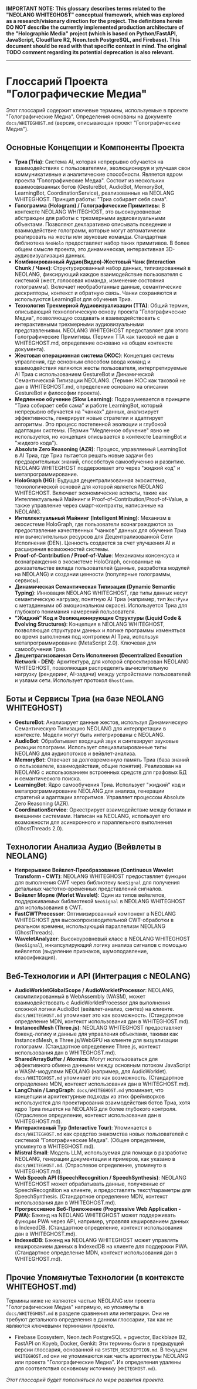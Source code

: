 **IMPORTANT NOTE: This glossary describes terms related to the "NEOLANG WHITEGHOST" conceptual framework, which was explored as a research/visionary direction for the project. The definitions herein DO NOT describe the currently implemented production architecture of the "Holographic Media" project (which is based on Python/FastAPI, JavaScript, Cloudflare R2, Neon.tech PostgreSQL, and Firebase). This document should be read with that specific context in mind. The original TODO comment regarding its potential deprecation is also relevant.**

---
<!-- TODO: REVIEW FOR DEPRECATION - This glossary appears to be based ENTIRELY on a 'NEOLANG WHITEGHOST' concept and a 'docs/WHITEGHOST.md' document. This is CONTRADICTORY to the observed current architecture (Python backend, JavaScript frontend, FastAPI, Neon.tech DB, Cloudflare R2/Backblaze B2, Firebase). Verify if WHITEGHOST.md is current, a future vision, or if this glossary is obsolete and should be archived or moved to research/vision. -->
# Глоссарий Проекта "Голографические Медиа"

Этот глоссарий содержит ключевые термины, используемые в проекте "Голографические Медиа". Определения основаны на документе `docs/WHITEGHOST.md` (версия, описывающая проект "Голографические Медиа").

## Основные Концепции и Компоненты Проекта

-   **Триа (Tria)**: Система AI, которая непрерывно обучается на взаимодействиях с пользователями, эволюционируя и улучшая свои коммуникативные и аналитические способности. Является ядром проекта "Голографические Медиа". Состоит из нескольких взаимосвязанных ботов (GestureBot, AudioBot, MemoryBot, LearningBot, CoordinationService), реализованных на NEOLANG WHITEGHOST. Принцип работы: "Триа собирает себя сама".
-   **Голограмма (Hologram) / Голографические Примитивы**: В контексте NEOLANG WHITEGHOST, это высокоуровневые абстракции для работы с трехмерными аудиовизуальными объектами. Позволяют декларативно описывать поведение и взаимодействие голограмм, которые могут автоматически реагировать на жесты или звуковые команды. Стандартная библиотека `NeoHolo` предоставляет набор таких примитивов. В более общем смысле проекта, это динамическая, интерактивная 3D-аудиовизуализация данных.
-   **Комбинированный Аудио(Видео)-Жестовый Чанк (Interaction Chunk / Чанк)**: Структурированный набор данных, типизированный в NEOLANG, фиксирующий каждое взаимодействие пользователя с системой (жест, голосовая команда, изменение состояния голограммы). Включает необработанные данные, семантические дескрипторы, контекст и обратную связь. Чанки сохраняются и используются LearningBot для обучения Триа.
-   **Технология Трехмерной Аудиовизуализации (ТТА)**: Общий термин, описывающий технологическую основу проекта "Голографические Медиа", позволяющую создавать и взаимодействовать с интерактивными трехмерными аудиовизуальными представлениями. NEOLANG WHITEGHOST предоставляет для этого Голографические Примитивы. (Термин ТТА как таковой не дан в WHITEGHOST.md, определение основано на общем контексте документа).
-   **Жестовая операционная система (ЖОС)**: Концепция системы управления, где основным способом ввода команд и взаимодействия являются жесты пользователя, интерпретируемые AI Триа с использованием GestureBot и Динамической Семантической Типизации NEOLANG. (Термин ЖОС как таковой не дан в WHITEGHOST.md, определение основано на описании GestureBot и философии проекта).
-   **Медленное обучение (Slow Learning)**: Подразумевается в принципе "Триа собирает себя сама" и работе LearningBot, который непрерывно обучается на "чанках" данных, анализирует эффективность, генерирует новые стратегии и адаптирует алгоритмы. Это процесс постепенной эволюции и глубокой адаптации системы. (Термин "Медленное обучение" явно не используется, но концепция описывается в контексте LearningBot и "жидкого кода").
-   **Absolute Zero Reasoning (AZR)**: Процесс, управляемый LearningBot в AI Триа, где Триа пытается решать новые задачи без предварительных знаний, способствуя самообучению и развитию. NEOLANG WHITEGHOST поддерживает это через "жидкий код" и метапрограммирование.
-   **HoloGraph (HG)**: Будущая децентрализованная экосистема, технологической основой для которой является NEOLANG WHITEGHOST. Включает экономические аспекты, такие как Интеллектуальный Майнинг и Proof-of-Contribution/Proof-of-Value, а также управление через смарт-контракты, написанные на NEOLANG.
-   **Интеллектуальный Майнинг (Intelligent Mining)**: Механизм в экосистеме HoloGraph, где пользователи вознаграждаются за предоставление качественных "чанков" данных для обучения Триа или вычислительных ресурсов для Децентрализованной Сети Исполнения (DEN). Ценность создается за счет улучшения AI и расширения возможностей системы.
-   **Proof-of-Contribution / Proof-of-Value**: Механизмы консенсуса и вознаграждения в экосистеме HoloGraph, основанные на доказательстве вклада пользователей (данные, разработка модулей на NEOLANG) и создании ценности (популярные голограммы, сервисы).
-   **Динамическая Семантическая Типизация (Dynamic Semantic Typing)**: Инновация NEOLANG WHITEGHOST, где типы данных несут семантическую нагрузку, понятную AI Триа (например, тип `ЖестРуки` с метаданными об эмоциональном окрасе). Используется Триа для глубокого понимания намерений пользователя.
-   **"Жидкий" Код и Эволюционирующие Структуры (Liquid Code & Evolving Structures)**: Концепция в NEOLANG WHITEGHOST, позволяющая структурам данных и логике программы изменяться во время выполнения под контролем AI Триа, используя метапрограммирование (MetaScript 2.0). Ключевая для самообучения Триа.
-   **Децентрализованная Сеть Исполнения (Decentralized Execution Network - DEN)**: Архитектура, для которой спроектирован NEOLANG WHITEGHOST, позволяющая распределять вычислительную нагрузку (рендеринг, AI-задачи) между устройствами пользователей и узлами сети. Использует протокол `GhostComm`.

## Боты и Сервисы Триа (на базе NEOLANG WHITEGHOST)

-   **GestureBot**: Анализирует данные жестов, используя Динамическую Семантическую Типизацию NEOLANG для интерпретации в контексте. Модели могут быть интегрированы с NEOLANG.
-   **AudioBot**: Обрабатывает входящий звук и синтезирует звуковые реакции голограмм. Использует специализированные типы NEOLANG для аудиопотоков и вейвлет-анализа.
-   **MemoryBot**: Отвечает за долговременную память Триа (база знаний о пользователе, взаимодействия, общие понятия). Реализован на NEOLANG с использованием встроенных средств для графовых БД и семантического поиска.
-   **LearningBot**: Ядро самообучения Триа. Использует "жидкий" код и метапрограммирование NEOLANG для анализа, генерации стратегий и адаптации алгоритмов. Управляет процессом Absolute Zero Reasoning (AZR).
-   **CoordinationService**: Оркестрирует взаимодействие между ботами и внешними системами. Написан на NEOLANG, использует его возможности для асинхронного и параллельного выполнения (GhostThreads 2.0).

## Технологии Анализа Аудио (Вейвлеты в NEOLANG)

-   **Непрерывное Вейвлет-Преобразование (Continuous Wavelet Transform - CWT)**: NEOLANG WHITEGHOST предоставляет функции для выполнения CWT через библиотеку `NeoSignal` для получения детальных частотно-временных представлений сигналов.
-   **Вейвлет Морле (Morlet Wavelet)**: Один из типов вейвлетов, поддерживаемых библиотекой `NeoSignal` в NEOLANG WHITEGHOST для использования в CWT.
-   **FastCWTProcessor**: Оптимизированный компонент в NEOLANG WHITEGHOST для высокопроизводительной CWT-обработки в реальном времени, использующий параллелизм NEOLANG (GhostThreads).
-   **WaveletAnalyzer**: Высокоуровневый класс в NEOLANG WHITEGHOST (`NeoSignal`), инкапсулирующий логику анализа сигналов с помощью вейвлетов (выделение признаков, шумоподавление, классификация).

## Веб-Технологии и API (Интеграция с NEOLANG)

-   **AudioWorkletGlobalScope / AudioWorkletProcessor**: NEOLANG, скомпилированный в WebAssembly (WASM), может взаимодействовать с AudioWorkletProcessor для выполнения сложной логики AudioBot (вейвлет-анализ, синтез) на клиенте. `docs/WHITEGHOST.md` упоминает это как возможность. (Стандартное определение MDN, контекст использования дан в WHITEGHOST.md).
-   **InstancedMesh (Three.js)**: NEOLANG WHITEGHOST предоставляет бэкенд-логику и данные для управления объектами, такими как InstancedMesh, в Three.js/WebGPU на клиенте для визуализации голограмм. (Стандартное определение Three.js, контекст использования дан в WHITEGHOST.md).
-   **SharedArrayBuffer / Atomics**: Могут использоваться для эффективного обмена данными между основным потоком JavaScript и WASM-модулями NEOLANG (например, для AudioWorklet). `docs/WHITEGHOST.md` упоминает это как возможность. (Стандартное определение MDN, контекст использования дан в WHITEGHOST.md).
-   **LangChain / LangGraph**: `docs/WHITEGHOST.md` упоминает, что концепции и архитектурные подходы из этих фреймворков используются для проектирования взаимодействия ботов Триа, хотя ядро Триа пишется на NEOLANG для более глубокого контроля. (Отраслевое определение, контекст использования дан в WHITEGHOST.md).
-   **Интерактивный Тур (Interactive Tour)**: Упоминается в `docs/WHITEGHOST.md` как средство знакомства новых пользователей с системой "Голографические Медиа". (Общее определение, упомянуто в WHITEGHOST.md).
-   **Mistral Small**: Модель LLM, используемая для помощи в разработке NEOLANG, генерации документации и примеров, как указано в `docs/WHITEGHOST.md`. (Отраслевое определение, упомянуто в WHITEGHOST.md).
-   **Web Speech API (SpeechRecognition / SpeechSynthesis)**: NEOLANG WHITEGHOST может обрабатывать данные, полученные от SpeechRecognition на клиенте, и предоставлять текст/параметры для SpeechSynthesis. (Стандартное определение MDN, контекст использования дан в WHITEGHOST.md).
-   **Прогрессивное Веб-Приложение (Progressive Web Application - PWA)**: Бэкенд на NEOLANG WHITEGHOST может поддерживать функции PWA через API, например, управляя кешированием данных в IndexedDB. (Стандартное определение, контекст использования дан в WHITEGHOST.md).
-   **IndexedDB**: Бэкенд на NEOLANG WHITEGHOST может управлять кешированием данных в IndexedDB на клиенте для поддержки PWA. (Стандартное определение MDN, контекст использования дан в WHITEGHOST.md).

## Прочие Упомянутые Технологии (в контексте WHITEGHOST.md)
Термины ниже не являются частью NEOLANG или проекта "Голографические Медиа" напрямую, но упомянуты в `docs/WHITEGHOST.md` в разделе сравнения или интеграции. Они не требуют детального определения в данном глоссарии, так как не являются ключевыми терминами *проекта*.
-   Firebase Ecosystem, Neon.tech PostgreSQL + pgvector, Backblaze B2, FastAPI on Koyeb, Docker, Genkit: Эти термины были в предыдущей версии глоссария, основанной на `SYSTEM_DESCRIPTION.md`. В текущем `WHITEGHOST.md` они не упоминаются как часть архитектуры NEOLANG или проекта "Голографические Медиа". Их определения удалены для соответствия основному источнику (`WHITEGHOST.md`).

*Этот глоссарий будет пополняться по мере развития проекта.*
